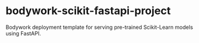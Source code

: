 # bodywork-scikit-fastapi-project

Bodywork deployment template for serving pre-trained Scikit-Learn models using FastAPI.

